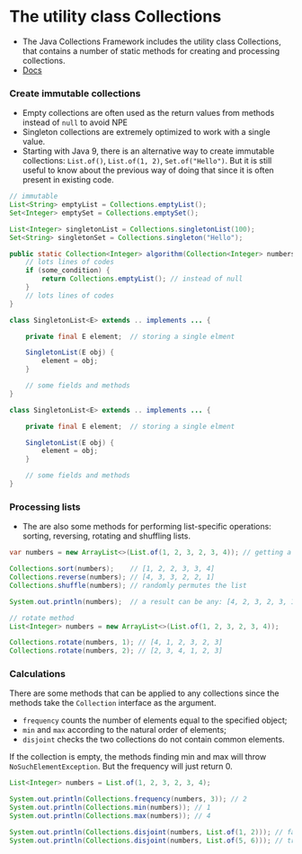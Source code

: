 # The utility class Collections

- The Java Collections Framework includes the utility class Collections, that contains a number of static methods for creating and processing collections.
- [Docs](https://docs.oracle.com/en/java/javase/13/docs/api/java.base/java/util/Collections.html)

### Create immutable collections

- Empty collections are often used as the return values from methods instead of `null` to avoid NPE
- Singleton collections are extremely optimized to work with a single value.
- Starting with Java 9, there is an alternative way to create immutable collections: `List.of()`, `List.of(1, 2)`, `Set.of("Hello")`. But it is still useful to know about the previous way of doing that since it is often present in existing code.

```java
// immutable
List<String> emptyList = Collections.emptyList();
Set<Integer> emptySet = Collections.emptySet();

List<Integer> singletonList = Collections.singletonList(100);
Set<String> singletonSet = Collections.singleton("Hello");

public static Collection<Integer> algorithm(Collection<Integer> numbers) {
    // lots lines of codes
    if (some_condition) {
        return Collections.emptyList(); // instead of null
    }
    // lots lines of codes
}

class SingletonList<E> extends .. implements ... {

    private final E element;  // storing a single elment

    SingletonList(E obj) {
        element = obj;
    }

    // some fields and methods
}
```

```java
class SingletonList<E> extends .. implements ... {

    private final E element;  // storing a single elment

    SingletonList(E obj) {
        element = obj;
    }

    // some fields and methods
}
```

### Processing lists

- The are also some methods for performing list-specific operations: sorting, reversing, rotating and shuffling lists.

```java
var numbers = new ArrayList<>(List.of(1, 2, 3, 2, 3, 4)); // getting a mutable list

Collections.sort(numbers);    // [1, 2, 2, 3, 3, 4]
Collections.reverse(numbers); // [4, 3, 3, 2, 2, 1]
Collections.shuffle(numbers); // randomly permutes the list

System.out.println(numbers);  // a result can be any: [4, 2, 3, 2, 3, 1]

// rotate method
List<Integer> numbers = new ArrayList<>(List.of(1, 2, 3, 2, 3, 4));

Collections.rotate(numbers, 1); // [4, 1, 2, 3, 2, 3]
Collections.rotate(numbers, 2); // [2, 3, 4, 1, 2, 3]
```

### Calculations

There are some methods that can be applied to any collections since the methods take the `Collection` interface as the
 argument.

- `frequency` counts the number of elements equal to the specified object;
- `min` and `max` according to the natural order of elements;
- `disjoint` checks the two collections do not contain common elements.

If the collection is empty, the methods finding min and max will throw `NoSuchElementException`. But the frequency will just return 0.

```java
List<Integer> numbers = List.of(1, 2, 3, 2, 3, 4);

System.out.println(Collections.frequency(numbers, 3)); // 2
System.out.println(Collections.min(numbers)); // 1
System.out.println(Collections.max(numbers)); // 4

System.out.println(Collections.disjoint(numbers, List.of(1, 2))); // false
System.out.println(Collections.disjoint(numbers, List.of(5, 6))); // true
```